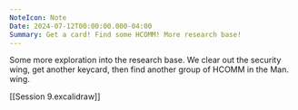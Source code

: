 ```yaml
---
NoteIcon: Note
Date: 2024-07-12T00:00:00.000-04:00
Summary: Get a card! Find some HCOMM! More research base!
---
```

Some more exploration into the research base.
We clear out the security wing, get another keycard, then find another group of HCOMM in the Man. wing.

[[Session 9.excalidraw]]